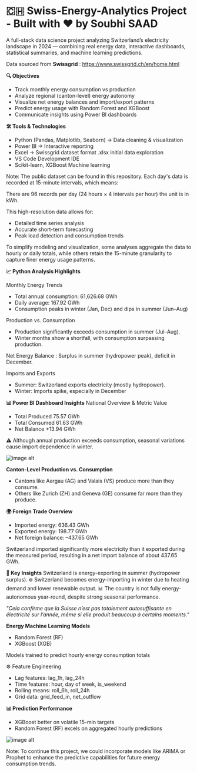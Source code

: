 # 🇨🇭 Swiss-Energy-Analytics Project - Built with ❤️ by Soubhi SAAD

A full-stack data science project analyzing Switzerland’s electricity landscape in 2024 — combining real energy data, interactive dashboards, statistical summaries, and machine learning predictions.

Data sourced from **Swissgrid** : https://www.swissgrid.ch/en/home.html

**🔍 Objectives**
- Track monthly energy consumption vs production
- Analyze regional (canton-level) energy autonomy
- Visualize net energy balances and import/export patterns
- Predict energy usage with Random Forest and XGBoost
- Communicate insights using Power BI dashboards

**🛠️ Tools & Technologies**
- Python (Pandas, Matplotlib, Seaborn)	-> Data cleaning & visualization
- Power BI	-> Interactive reporting
- Excel	-> Swissgrid dataset format .xlsx initial data exploration
- VS Code	Development IDE
- Scikit-learn, XGBoost	Machine learning


Note: The public dataset can be found in this repository. Each day's data is recorded at 15-minute intervals, which means:

There are 96 records per day (24 hours × 4 intervals per hour) the unit is in kWh.

This high-resolution data allows for:
- Detailed time series analysis
- Accurate short-term forecasting
- Peak load detection and consumption trends

To simplify modeling and visualization, some analyses aggregate the data to hourly or daily totals, while others retain the 15-minute granularity to capture finer energy usage patterns.

**📈 Python Analysis Highlights**

Monthly Energy Trends
- Total annual consumption: 61,626.68 GWh
- Daily average: 167.92 GWh
- Consumption peaks in winter (Jan, Dec) and dips in summer (Jun–Aug)

Production vs. Consumption
- Production significantly exceeds consumption in summer (Jul–Aug).
- Winter months show a shortfall, with consumption surpassing production.

Net Energy Balance : Surplus in summer (hydropower peak), deficit in December.

Imports and Exports
 - Summer: Switzerland exports electricity (mostly hydropower).
 - Winter: Imports spike, especially in December


**📊 Power BI Dashboard Insights**
National Overview & Metric	Value
- Total Produced	75.57 GWh
- Total Consumed	61.63 GWh
- Net Balance	+13.94 GWh

⚠️ Although annual production exceeds consumption, seasonal variations cause import dependence in winter.


![image alt](https://github.com/soubhisaad/Swiss-Energy-Analytics-Project-Soubhi-Saad/blob/9f911ea48a8c31957f02e7a4193f70c24b7ac9bb/Power%20BI%20Dashboard%201.png)


**Canton-Level Production vs. Consumption**
 - Cantons like Aargau (AG) and Valais (VS) produce more than they consume.
 - Others like Zurich (ZH) and Geneva (GE) consume far more than they produce.

**🌍 Foreign Trade Overview**
- Imported energy: 636.43 GWh
- Exported energy: 198.77 GWh
- Net foreign balance: –437.65 GWh

Switzerland imported significantly more electricity than it exported during the measured period, resulting in a net import balance of about 437.65 GWh.

**🧠 Key Insights**
Switzerland is energy-exporting in summer (hydropower surplus).
❄️ Switzerland becomes energy-importing in winter due to heating demand and lower renewable output.
📊 The country is not fully energy-autonomous year-round, despite strong seasonal performance.

_"Cela confirme que la Suisse n’est pas totalement autosuffisante en électricité sur l’année, même si elle produit beaucoup à certains moments."_



**Energy Machine Learning Models**
- Random Forest (RF)
- XGBoost (XGB)

Models trained to predict hourly energy consumption totals

⚙️ Feature Engineering
- Lag features: lag_1h, lag_24h
- Time features: hour, day of week, is_weekend
- Rolling means: roll_6h, roll_24h
- Grid data: grid_feed_in, net_outflow

**📊 Prediction Performance**
- XGBoost better on volatile 15-min targets
- Random Forest (RF) excels on aggregated hourly predictions


![image alt](https://github.com/soubhisaad/Swiss-Energy-Analytics-Project-Soubhi-Saad/blob/776207e4d887028048621bc525cc5c067287bb1c/Prediction%20accuracy%20of%20RF%20and%20XGBoost.png)

Note: To continue this project, we could incorporate models like ARIMA or Prophet to enhance the predictive capabilities for future energy consumption trends.












